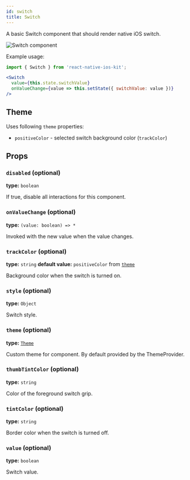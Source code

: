 ```yaml
---
id: switch
title: Switch
---
```


A basic Switch component that should render native iOS switch.

![Switch component](assets/toggle-button.png)

Example usage:
```jsx
import { Switch } from 'react-native-ios-kit';

<Switch
  value={this.state.switchValue}
  onValueChange={value => this.setState({ switchValue: value })}
/>
```

## Theme
Uses following `theme` properties:
- `positiveColor` - selected switch background color (`trackColor`)

## Props

### `disabled` (optional)
**type:** `boolean`  

If true, disable all interactions for this component.

### `onValueChange` (optional)
**type:** `(value: boolean) => *`

Invoked with the new value when the value changes.

### `trackColor` (optional)
**type:** `string`
**default value:** `positiveColor` from [`theme`](theme.html)

Background color when the switch is turned on.

### `style` (optional)
**type:** `Object`  

Switch style.

### `theme` (optional)
**type:** [`Theme`](theme.html)

Custom theme for component. By default provided by the ThemeProvider.

### `thumbTintColor` (optional)
**type:** `string`

Color of the foreground switch grip.

### `tintColor` (optional)
**type:** `string`

Border color when the switch is turned off.

### `value` (optional)
**type:** `boolean`  

Switch value.
